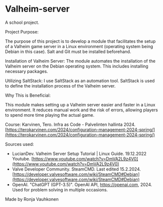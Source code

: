 # Valheim-server
A school project.

Project Purpose:

The purpose of this project is to develop a module that facilitates the setup of a Valheim game server in a Linux environment (operating system being Debian in this case). Salt and Git must be installed beforehand.

Installation of Valheim Server: The module automates the installation of the Valheim server on the Debian operating system. This includes installing necessary packages.

Utilizing SaltStack: I use SaltStack as an automation tool. SaltStack is used to define the installation process of the Valheim server.

Why This is Beneficial:

This module makes setting up a Valheim server easier and faster in a Linux environment. It reduces manual work and the risk of errors, allowing players to spend more time playing the actual game.


Course: Karvinen, Tero. Infra as Code - Palvelinten hallinta 2024. [https://terokarvinen.com/2024/configuration-management-2024-spring/](https://terokarvinen.com/2024/configuration-management-2024-spring/)

Sources used: 
- LucianDev. Valheim Server Setup Tutorial | Linux Guide. 19.12.2022 Youtube. [https://www.youtube.com/watch?v=DmVA2L9z4V0](https://www.youtube.com/watch?v=DmVA2L9z4V0)
- Valve Developer Community. SteamCMD. Last edited 15.2.2024. [https://developer.valvesoftware.com/wiki/SteamCMD#Debian](https://developer.valvesoftware.com/wiki/SteamCMD#Debian)
- OpenAI. "ChatGPT (GPT-3.5)". OpenAI API, https://openai.com, 2024. Used for problem solving in multiple occasions.

Made by Ronja Vauhkonen
